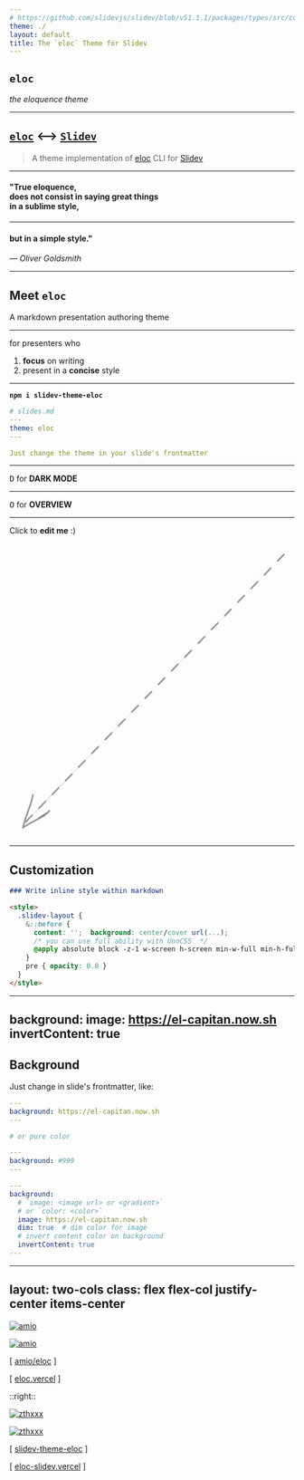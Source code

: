 ```yaml
---
# https://github.com/slidevjs/slidev/blob/v51.1.1/packages/types/src/config.ts#L10
theme: ./
layout: default
title: The `eloc` Theme for Slidev
---
```


## `eloc`

_the eloquence theme_

---

## [`eloc`](https://github.com/amio/eloc) <--> [`Slidev`](https://sli.dev/)

> A theme implementation of [eloc](https://github.com/amio/eloc) CLI for [Slidev](https://sli.dev/)

---

#### "True __eloquence__,<br /> does not consist in saying great things<br/> in a sublime style,

---

#### but in a simple style."

_— Oliver Goldsmith_

---

## Meet `eloc`

A markdown presentation authoring theme

---

for presenters who

1. __focus__ on writing
2. present in a __concise__ style

---

**`npm i slidev-theme-eloc`**

```yaml
# slides.md
---
theme: eloc
---

Just change the theme in your slide's frontmatter
```

---

<kbd>D</kbd> for __DARK MODE__

---

<kbd>O</kbd> for __OVERVIEW__

---

Click <kbd><carbon-text-annotation-toggle/></kbd> to __edit me__ :)

<div class="absolute bottom-14 left-85">
  <svg xmlns="http://www.w3.org/2000/svg" viewBox="0 0 254 262" class="w-[250px] h-[200px]">
    <g
      stroke-linecap="round" stroke="#999" stroke-width="1.5"
      transform="translate(244.6 10.8) rotate(0 -117.2 120.5)"
    >
      <path d="M0.0 -0.8 C-38.8 39.5, -195.7 201.6, -234.6 242.0" stroke-dasharray="8 9"></path>
      <path d="M-223.8 213.2 C-224.7 221.7, -228.6 226.4, -232.6 242.4"></path>
      <path d="M-209.1 227.4 C-213.1 232.9, -220.2 234.4, -232.6 242.4"></path>
    </g>
  </svg>
</div>

<style>
  .slidev-layout {
    .slidev-icon {
      @apply align-middle;
    }
    kbd:has(> .slidev-icon:only-child) {
      padding-inline: 0.2em 0.15em;
    }
  }
</style>

---

## Customization

```markdown
### Write inline style within markdown

<style>
  .slidev-layout {
    &::before {
      content: '';  background: center/cover url(...);
      /* you can use full ability with UnoCSS  */
      @apply absolute block -z-1 w-screen h-screen min-w-full min-h-full;
    }
    pre { opacity: 0.8 }
  }
</style>
```

<style>
  .slidev-layout {
    @apply overflow-visible;
    filter: invert();

    pre {
      @apply opacity-80;
    }

    &::before {
      @apply absolute block -z-1 w-screen h-screen min-w-full min-h-full;
      content: '';
      filter: invert();
      background: center/cover url(https://el-capitan.now.sh);
    }
  }
</style>

<!--
  bypass transform to scoped style in slidev
  https://github.com/slidevjs/slidev/blob/v51.1.1/packages/slidev/node/syntax/transform/in-page-css.ts#L15-L16
-->
<style no-scoped>
  #slide-content {
    @apply overflow-visible;
  }
</style>

---
background:
  image: https://el-capitan.now.sh
  invertContent: true
---

## Background

Just change in slide's frontmatter, like:

<div class="flex justify-center items-start gap-8">

```yaml
---
background: https://el-capitan.now.sh
---

# or pure color

---
background: #999
---
```

```yaml
---
background:
  # `image: <image url> or <gradient>`
  # or `color: <color>`
  image: https://el-capitan.now.sh
  dim: true  # dim color for image
  # invert content color on background
  invertContent: true
---
```

</div>

<style>
  .slidev-layout {
    pre {
      @apply opacity-80;
    }
    p {
      @apply mt-0;
    }
  }
</style>

---
layout: two-cols
class: flex flex-col justify-center items-center
---

<p>
  <a href="https://github.com/amio/eloc" target="_blank" rel="noopener">
    <img
      alt="amio"
      src="https://avatars.githubusercontent.com/u/215282"
      class="mb-2 w-52 h-52 rounded-full border-2 border-gray-300"
    />
  </a>
</p>

[![amio](https://badgen.net/badge/github/amio/blue?icon=github&label&scale=2)](https://github.com/amio)

[ [amio/eloc](https://github.com/amio/eloc) ]

[ [eloc.vercel](https://eloc.vercel.app) ]

::right::

<p>
  <a href="https://github.com/zthxxx" target="_blank" rel="noopener">
    <img
      alt="zthxxx"
      src="https://avatars.githubusercontent.com/u/15135943"
      class="mb-2 w-52 h-52 rounded-full border-2 border-gray-300"
    />
  </a>
</p>

[![zthxxx](https://badgen.net/badge/github/zthxxx/blue?icon=github&label&scale=2)](https://github.com/zthxxx)

[ [slidev-theme-eloc](https://www.npmjs.com/package/slidev-theme-eloc) ]

[ [eloc-slidev.vercel](https://eloc-slidev.vercel.app) ]

<style>
  .slidev-layout {
    p {
      margin-block: 1rem;
    }
  }
</style>
